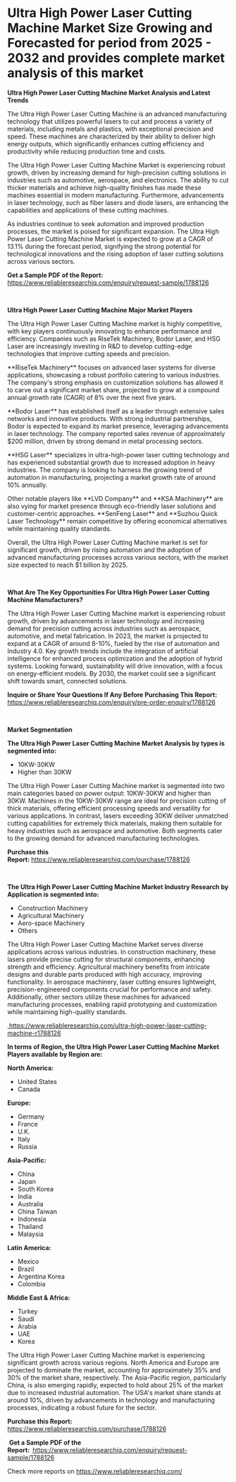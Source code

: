 <p><h1>Ultra High Power Laser Cutting Machine Market Size Growing and Forecasted for period from 2025 - 2032 and provides complete market analysis of this market</h1></p><p><strong>Ultra High Power Laser Cutting Machine Market Analysis and Latest Trends</strong></p>
<p><p>The Ultra High Power Laser Cutting Machine is an advanced manufacturing technology that utilizes powerful lasers to cut and process a variety of materials, including metals and plastics, with exceptional precision and speed. These machines are characterized by their ability to deliver high energy outputs, which significantly enhances cutting efficiency and productivity while reducing production time and costs. </p><p>The Ultra High Power Laser Cutting Machine Market is experiencing robust growth, driven by increasing demand for high-precision cutting solutions in industries such as automotive, aerospace, and electronics. The ability to cut thicker materials and achieve high-quality finishes has made these machines essential in modern manufacturing. Furthermore, advancements in laser technology, such as fiber lasers and diode lasers, are enhancing the capabilities and applications of these cutting machines.</p><p>As industries continue to seek automation and improved production processes, the market is poised for significant expansion. The Ultra High Power Laser Cutting Machine Market is expected to grow at a CAGR of 13.1% during the forecast period, signifying the strong potential for technological innovations and the rising adoption of laser cutting solutions across various sectors.</p></p>
<p><strong>Get a Sample PDF of the Report:&nbsp;</strong> <a href="https://www.reliableresearchiq.com/enquiry/request-sample/1788126?utm_campaign=99&utm_medium=2&utm_source=Github&utm_content=ia&utm_term=27022025&utm_id=ultra-high-power-laser-cutting-machine">https://www.reliableresearchiq.com/enquiry/request-sample/1788126</a></p>
<p>&nbsp;</p>
<p><strong>Ultra High Power Laser Cutting Machine Major Market Players</strong></p>
<p><p>The Ultra High Power Laser Cutting Machine market is highly competitive, with key players continuously innovating to enhance performance and efficiency. Companies such as RiseTek Machinery, Bodor Laser, and HSG Laser are increasingly investing in R&D to develop cutting-edge technologies that improve cutting speeds and precision.</p><p>**RiseTek Machinery** focuses on advanced laser systems for diverse applications, showcasing a robust portfolio catering to various industries. The company's strong emphasis on customization solutions has allowed it to carve out a significant market share, projected to grow at a compound annual growth rate (CAGR) of 8% over the next five years.</p><p>**Bodor Laser** has established itself as a leader through extensive sales networks and innovative products. With strong industrial partnerships, Bodor is expected to expand its market presence, leveraging advancements in laser technology. The company reported sales revenue of approximately $200 million, driven by strong demand in metal processing sectors.</p><p>**HSG Laser** specializes in ultra-high-power laser cutting technology and has experienced substantial growth due to increased adoption in heavy industries. The company is looking to harness the growing trend of automation in manufacturing, projecting a market growth rate of around 10% annually.</p><p>Other notable players like **LVD Company** and **KSA Machinery** are also vying for market presence through eco-friendly laser solutions and customer-centric approaches. **SenFeng Laser** and **Suzhou Quick Laser Technology** remain competitive by offering economical alternatives while maintaining quality standards.</p><p>Overall, the Ultra High Power Laser Cutting Machine market is set for significant growth, driven by rising automation and the adoption of advanced manufacturing processes across various sectors, with the market size expected to reach $1 billion by 2025.</p></p>
<p>&nbsp;</p>
<p><strong>What Are The Key Opportunities For Ultra High Power Laser Cutting Machine Manufacturers?</strong></p>
<p><p>The Ultra High Power Laser Cutting Machine market is experiencing robust growth, driven by advancements in laser technology and increasing demand for precision cutting across industries such as aerospace, automotive, and metal fabrication. In 2023, the market is projected to expand at a CAGR of around 8-10%, fueled by the rise of automation and Industry 4.0. Key growth trends include the integration of artificial intelligence for enhanced process optimization and the adoption of hybrid systems. Looking forward, sustainability will drive innovation, with a focus on energy-efficient models. By 2030, the market could see a significant shift towards smart, connected solutions.</p></p>
<p><strong>Inquire or Share Your Questions If Any Before Purchasing This Report:</strong> <a href="https://www.reliableresearchiq.com/enquiry/pre-order-enquiry/1788126?utm_campaign=99&utm_medium=2&utm_source=Github&utm_content=ia&utm_term=27022025&utm_id=ultra-high-power-laser-cutting-machine">https://www.reliableresearchiq.com/enquiry/pre-order-enquiry/1788126</a></p>
<p>&nbsp;</p>
<p><strong>Market Segmentation</strong></p>
<p><strong>The Ultra High Power Laser Cutting Machine Market Analysis by types is segmented into:</strong></p>
<p><ul><li>10KW-30KW</li><li>Higher than 30KW</li></ul></p>
<p><p>The Ultra High Power Laser Cutting Machine market is segmented into two main categories based on power output: 10KW-30KW and higher than 30KW. Machines in the 10KW-30KW range are ideal for precision cutting of thick materials, offering efficient processing speeds and versatility for various applications. In contrast, lasers exceeding 30KW deliver unmatched cutting capabilities for extremely thick materials, making them suitable for heavy industries such as aerospace and automotive. Both segments cater to the growing demand for advanced manufacturing technologies.</p></p>
<p><strong>Purchase this Report:&nbsp;</strong><a href="https://www.reliableresearchiq.com/purchase/1788126?utm_campaign=99&utm_medium=2&utm_source=Github&utm_content=ia&utm_term=27022025&utm_id=ultra-high-power-laser-cutting-machine">https://www.reliableresearchiq.com/purchase/1788126</a></p>
<p>&nbsp;</p>
<p><strong>The Ultra High Power Laser Cutting Machine Market Industry Research by Application is segmented into:</strong></p>
<p><ul><li>Construction Machinery</li><li>Agricultural Machinery</li><li>Aero-space Machinery</li><li>Others</li></ul></p>
<p><p>The Ultra High Power Laser Cutting Machine Market serves diverse applications across various industries. In construction machinery, these lasers provide precise cutting for structural components, enhancing strength and efficiency. Agricultural machinery benefits from intricate designs and durable parts produced with high accuracy, improving functionality. In aerospace machinery, laser cutting ensures lightweight, precision-engineered components crucial for performance and safety. Additionally, other sectors utilize these machines for advanced manufacturing processes, enabling rapid prototyping and customization while maintaining high-quality standards.</p></p>
<p><a href="https://www.reliableresearchiq.com/ultra-high-power-laser-cutting-machine-r1788126?utm_campaign=99&utm_medium=2&utm_source=Github&utm_content=ia&utm_term=27022025&utm_id=ultra-high-power-laser-cutting-machine">&nbsp;https://www.reliableresearchiq.com/ultra-high-power-laser-cutting-machine-r1788126</a></p>
<p><strong>In terms of Region, the Ultra High Power Laser Cutting Machine Market Players available by Region are:</strong></p>
<p>
    <p> <strong> North America: </strong>
        <ul>
            <li>United States</li>
            <li>Canada</li>
        </ul>
        </p> 
    <p> <strong> Europe: </strong>
        <ul>
            <li>Germany</li>
            <li>France</li>
            <li>U.K.</li>
            <li>Italy</li>
            <li>Russia</li>
        </ul>
        </p> 
    <p> <strong> Asia-Pacific: </strong>
        <ul>
            <li>China</li>
            <li>Japan</li>
            <li>South Korea</li>
            <li>India</li>
            <li>Australia</li>
            <li>China Taiwan</li>
            <li>Indonesia</li>
            <li>Thailand</li>
            <li>Malaysia</li>
        </ul>
        </p> 
    <p> <strong> Latin America: </strong>
        <ul>
            <li>Mexico</li>
            <li>Brazil</li>
            <li>Argentina Korea</li>
            <li>Colombia</li>
        </ul>
        </p> 
    <p> <strong> Middle East & Africa: </strong>
        <ul>
            <li>Turkey</li>
            <li>Saudi</li>
            <li>Arabia</li>
            <li>UAE</li>
            <li>Korea</li>
        </ul>
    </p>
    </p>
<p><p>The Ultra High Power Laser Cutting Machine market is experiencing significant growth across various regions. North America and Europe are projected to dominate the market, accounting for approximately 35% and 30% of the market share, respectively. The Asia-Pacific region, particularly China, is also emerging rapidly, expected to hold about 25% of the market due to increased industrial automation. The USA's market share stands at around 10%, driven by advancements in technology and manufacturing processes, indicating a robust future for the sector.</p></p>
<p><strong>Purchase this Report: </strong><a href="https://www.reliableresearchiq.com/purchase/1788126?utm_campaign=99&utm_medium=2&utm_source=Github&utm_content=ia&utm_term=27022025&utm_id=ultra-high-power-laser-cutting-machine">https://www.reliableresearchiq.com/purchase/1788126</a></p>
<p>&nbsp;<strong>Get a Sample PDF of the Report:&nbsp;&nbsp;</strong><a href="https://www.reliableresearchiq.com/enquiry/request-sample/1788126?utm_campaign=99&utm_medium=2&utm_source=Github&utm_content=ia&utm_term=27022025&utm_id=ultra-high-power-laser-cutting-machine">https://www.reliableresearchiq.com/enquiry/request-sample/1788126</a></p>
<p><strong></strong></p>
<p>Check more reports on <a href="https://www.reliableresearchiq.com/?utm_campaign=99&utm_medium=2&utm_source=Github&utm_content=ia&utm_term=27022025&utm_id=ultra-high-power-laser-cutting-machine">https://www.reliableresearchiq.com/</a></p>